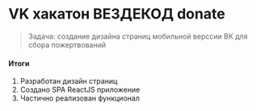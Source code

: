 # VK хакатон ВЕЗДЕКОД donate
> Задача: создание дизайна страниц мобильной верссии ВК для сбора пожертвований

#### Итоги

1. Разработан дизайн страниц
2. Создано SPA ReactJS приложение
3. Частично реализован функционал
